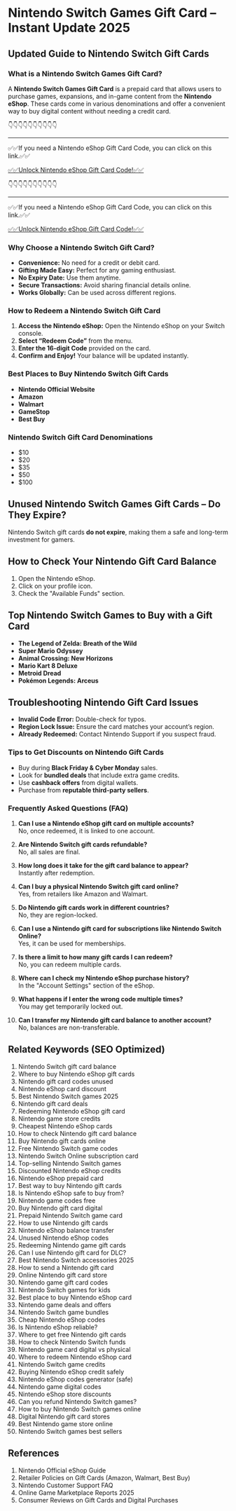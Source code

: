 # Nintendo Switch Games Gift Card – Instant Update 2025

## Updated Guide to Nintendo Switch Gift Cards

### What is a Nintendo Switch Games Gift Card?
A **Nintendo Switch Games Gift Card** is a prepaid card that allows users to purchase games, expansions, and in-game content from the **Nintendo eShop**. These cards come in various denominations and offer a convenient way to buy digital content without needing a credit card.

👇👇👇👇👇👇👇👇👇👇

---

✅✅If you need a Nintendo eShop Gift Card Code, you can click on this link.✅✅

[✅✅Unlock  Nintendo eShop Gift Card Code!✅✅ ](https://therewardgate.com/free-nintendo-eShop/)

👇👇👇👇👇👇👇👇👇👇

---

✅✅If you need a Nintendo eShop Gift Card Code, you can click on this link.✅✅

[✅✅Unlock  Nintendo eShop Gift Card Code!✅✅ ](https://therewardgate.com/free-nintendo-eShop/)

### Why Choose a Nintendo Switch Gift Card?
- **Convenience:** No need for a credit or debit card.
- **Gifting Made Easy:** Perfect for any gaming enthusiast.
- **No Expiry Date:** Use them anytime.
- **Secure Transactions:** Avoid sharing financial details online.
- **Works Globally:** Can be used across different regions.

### How to Redeem a Nintendo Switch Gift Card
1. **Access the Nintendo eShop:** Open the Nintendo eShop on your Switch console.
2. **Select “Redeem Code”** from the menu.
3. **Enter the 16-digit Code** provided on the card.
4. **Confirm and Enjoy!** Your balance will be updated instantly.

### Best Places to Buy Nintendo Switch Gift Cards
- **Nintendo Official Website**
- **Amazon**
- **Walmart**
- **GameStop**
- **Best Buy**

### Nintendo Switch Gift Card Denominations
- $10
- $20
- $35
- $50
- $100

## Unused Nintendo Switch Games Gift Cards – Do They Expire?
Nintendo Switch gift cards **do not expire**, making them a safe and long-term investment for gamers.

## How to Check Your Nintendo Gift Card Balance
1. Open the Nintendo eShop.
2. Click on your profile icon.
3. Check the "Available Funds" section.

## Top Nintendo Switch Games to Buy with a Gift Card
- **The Legend of Zelda: Breath of the Wild**
- **Super Mario Odyssey**
- **Animal Crossing: New Horizons**
- **Mario Kart 8 Deluxe**
- **Metroid Dread**
- **Pokémon Legends: Arceus**

## Troubleshooting Nintendo Gift Card Issues
- **Invalid Code Error:** Double-check for typos.
- **Region Lock Issue:** Ensure the card matches your account’s region.
- **Already Redeemed:** Contact Nintendo Support if you suspect fraud.

### Tips to Get Discounts on Nintendo Gift Cards
- Buy during **Black Friday & Cyber Monday** sales.
- Look for **bundled deals** that include extra game credits.
- Use **cashback offers** from digital wallets.
- Purchase from **reputable third-party sellers**.

### Frequently Asked Questions (FAQ)
1. **Can I use a Nintendo eShop gift card on multiple accounts?**  
   No, once redeemed, it is linked to one account.

2. **Are Nintendo Switch gift cards refundable?**  
   No, all sales are final.

3. **How long does it take for the gift card balance to appear?**  
   Instantly after redemption.

4. **Can I buy a physical Nintendo Switch gift card online?**  
   Yes, from retailers like Amazon and Walmart.

5. **Do Nintendo gift cards work in different countries?**  
   No, they are region-locked.

6. **Can I use a Nintendo gift card for subscriptions like Nintendo Switch Online?**  
   Yes, it can be used for memberships.

7. **Is there a limit to how many gift cards I can redeem?**  
   No, you can redeem multiple cards.

8. **Where can I check my Nintendo eShop purchase history?**  
   In the "Account Settings" section of the eShop.

9. **What happens if I enter the wrong code multiple times?**  
   You may get temporarily locked out.

10. **Can I transfer my Nintendo gift card balance to another account?**  
    No, balances are non-transferable.

## Related Keywords (SEO Optimized)
1. Nintendo Switch gift card balance
2. Where to buy Nintendo eShop gift cards
3. Nintendo gift card codes unused
4. Nintendo eShop card discount
5. Best Nintendo Switch games 2025
6. Nintendo gift card deals
7. Redeeming Nintendo eShop gift card
8. Nintendo game store credits
9. Cheapest Nintendo eShop cards
10. How to check Nintendo gift card balance
11. Buy Nintendo gift cards online
12. Free Nintendo Switch game codes
13. Nintendo Switch Online subscription card
14. Top-selling Nintendo Switch games
15. Discounted Nintendo eShop credits
16. Nintendo eShop prepaid card
17. Best way to buy Nintendo gift cards
18. Is Nintendo eShop safe to buy from?
19. Nintendo game codes free
20. Buy Nintendo gift card digital
21. Prepaid Nintendo Switch game card
22. How to use Nintendo gift cards
23. Nintendo eShop balance transfer
24. Unused Nintendo eShop codes
25. Redeeming Nintendo game gift cards
26. Can I use Nintendo gift card for DLC?
27. Best Nintendo Switch accessories 2025
28. How to send a Nintendo gift card
29. Online Nintendo gift card store
30. Nintendo game gift card codes
31. Nintendo Switch games for kids
32. Best place to buy Nintendo eShop card
33. Nintendo game deals and offers
34. Nintendo Switch game bundles
35. Cheap Nintendo eShop codes
36. Is Nintendo eShop reliable?
37. Where to get free Nintendo gift cards
38. How to check Nintendo Switch funds
39. Nintendo game card digital vs physical
40. Where to redeem Nintendo eShop card
41. Nintendo Switch game credits
42. Buying Nintendo eShop credit safely
43. Nintendo eShop codes generator (safe)
44. Nintendo game digital codes
45. Nintendo eShop store discounts
46. Can you refund Nintendo Switch games?
47. How to buy Nintendo Switch games online
48. Digital Nintendo gift card stores
49. Best Nintendo game store online
50. Nintendo Switch games best sellers

## References
1. Nintendo Official eShop Guide
2. Retailer Policies on Gift Cards (Amazon, Walmart, Best Buy)
3. Nintendo Customer Support FAQ
4. Online Game Marketplace Reports 2025
5. Consumer Reviews on Gift Cards and Digital Purchases

